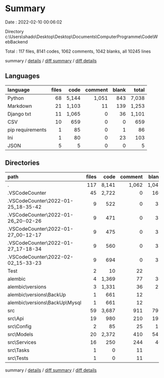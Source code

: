 # Summary

Date : 2022-02-10 00:06:02

Directory c:\Users\shado\Desktop\Desktop\Documents\ComputerProgramme\Code\WebBackend

Total : 117 files,  8141 codes, 1062 comments, 1042 blanks, all 10245 lines

summary / [details](details.md) / [diff summary](diff.md) / [diff details](diff-details.md)

## Languages
| language | files | code | comment | blank | total |
| :--- | ---: | ---: | ---: | ---: | ---: |
| Python | 68 | 5,144 | 1,051 | 843 | 7,038 |
| Markdown | 21 | 1,103 | 11 | 139 | 1,253 |
| Django txt | 11 | 1,065 | 0 | 36 | 1,101 |
| CSV | 10 | 659 | 0 | 0 | 659 |
| pip requirements | 1 | 85 | 0 | 1 | 86 |
| Ini | 1 | 80 | 0 | 23 | 103 |
| JSON | 5 | 5 | 0 | 0 | 5 |

## Directories
| path | files | code | comment | blank | total |
| :--- | ---: | ---: | ---: | ---: | ---: |
| . | 117 | 8,141 | 1,062 | 1,042 | 10,245 |
| .VSCodeCounter | 45 | 2,722 | 0 | 160 | 2,882 |
| .VSCodeCounter\2022-01-25_18-35-42 | 9 | 522 | 0 | 32 | 554 |
| .VSCodeCounter\2022-01-26_20-02-26 | 9 | 471 | 0 | 32 | 503 |
| .VSCodeCounter\2022-01-27_00-12-17 | 9 | 475 | 0 | 32 | 507 |
| .VSCodeCounter\2022-01-27_17-18-34 | 9 | 560 | 0 | 32 | 592 |
| .VSCodeCounter\2022-02-02_15-33-23 | 9 | 694 | 0 | 32 | 726 |
| Test | 2 | 10 | 22 | 3 | 35 |
| alembic | 4 | 1,369 | 77 | 36 | 1,482 |
| alembic\versions | 3 | 1,331 | 36 | 21 | 1,388 |
| alembic\versions\BackUp | 1 | 661 | 12 | 7 | 680 |
| alembic\versions\BackUp\Mysql | 1 | 661 | 12 | 7 | 680 |
| src | 59 | 3,687 | 911 | 795 | 5,393 |
| src\Api | 19 | 980 | 210 | 198 | 1,388 |
| src\Config | 2 | 85 | 25 | 13 | 123 |
| src\Models | 20 | 2,372 | 410 | 542 | 3,324 |
| src\Services | 16 | 250 | 244 | 40 | 534 |
| src\Tasks | 1 | 0 | 11 | 1 | 12 |
| src\Tests | 1 | 0 | 11 | 1 | 12 |

summary / [details](details.md) / [diff summary](diff.md) / [diff details](diff-details.md)